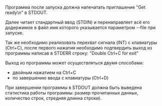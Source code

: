 Программа после запуска должна напечатать приглашение "Get ready\n" в STDOUT.

Далее читает стандартный ввод (STDIN) и перенаправляет всё его додержимое в файл имя которого указывается параметром --file при запуске.

Так же необходимо реализовать перехват сигнала (INT) с клавиатуры (Ctrl+C), после первого нажатия необходимо подтвердить выход из программы написав в STDERR строку: "Double Ctrl+C for exit"

Выход из программы может осуществляться двумя способами:
- двойным нажатием на Ctrl+C 
- по завершению ввода с клавиатуры (Ctrl+D)

При завершении программы в STDOUT должна быть выведена статистика работы программы: размер прочитанных данных, количество строк, стредняя длинна строки). 
